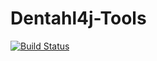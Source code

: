 # Dentahl4j-Tools

[![Build Status](https://travis-ci.org/Clayn/dentahl.svg?branch=master)](https://travis-ci.org/Clayn/dentahl)
